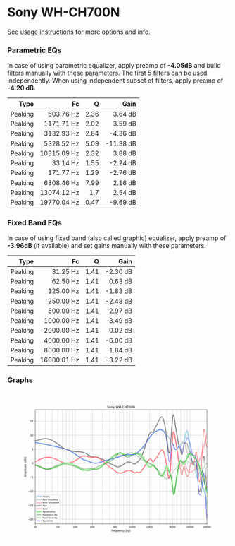# Sony WH-CH700N
See [usage instructions](https://github.com/jaakkopasanen/AutoEq#usage) for more options and info.

### Parametric EQs
In case of using parametric equalizer, apply preamp of **-4.05dB** and build filters manually
with these parameters. The first 5 filters can be used independently.
When using independent subset of filters, apply preamp of **-4.20 dB**.

| Type    | Fc          |    Q | Gain      |
|--------:|------------:|-----:|----------:|
| Peaking | 603.76 Hz   | 2.36 | 3.64 dB   |
| Peaking | 1171.71 Hz  | 2.02 | 3.59 dB   |
| Peaking | 3132.93 Hz  | 2.84 | -4.36 dB  |
| Peaking | 5328.52 Hz  | 5.09 | -11.38 dB |
| Peaking | 10315.09 Hz | 2.32 | 3.88 dB   |
| Peaking | 33.14 Hz    | 1.55 | -2.24 dB  |
| Peaking | 171.77 Hz   | 1.29 | -2.76 dB  |
| Peaking | 6808.46 Hz  | 7.99 | 2.16 dB   |
| Peaking | 13074.12 Hz | 1.7  | 2.54 dB   |
| Peaking | 19770.04 Hz | 0.47 | -9.69 dB  |

### Fixed Band EQs
In case of using fixed band (also called graphic) equalizer, apply preamp of **-3.96dB**
(if available) and set gains manually with these parameters.

| Type    | Fc          |    Q | Gain     |
|--------:|------------:|-----:|---------:|
| Peaking | 31.25 Hz    | 1.41 | -2.30 dB |
| Peaking | 62.50 Hz    | 1.41 | 0.63 dB  |
| Peaking | 125.00 Hz   | 1.41 | -1.83 dB |
| Peaking | 250.00 Hz   | 1.41 | -2.48 dB |
| Peaking | 500.00 Hz   | 1.41 | 2.97 dB  |
| Peaking | 1000.00 Hz  | 1.41 | 3.49 dB  |
| Peaking | 2000.00 Hz  | 1.41 | 0.02 dB  |
| Peaking | 4000.00 Hz  | 1.41 | -6.00 dB |
| Peaking | 8000.00 Hz  | 1.41 | 1.84 dB  |
| Peaking | 16000.01 Hz | 1.41 | -3.22 dB |

### Graphs
![](./Sony%20WH-CH700N.png)